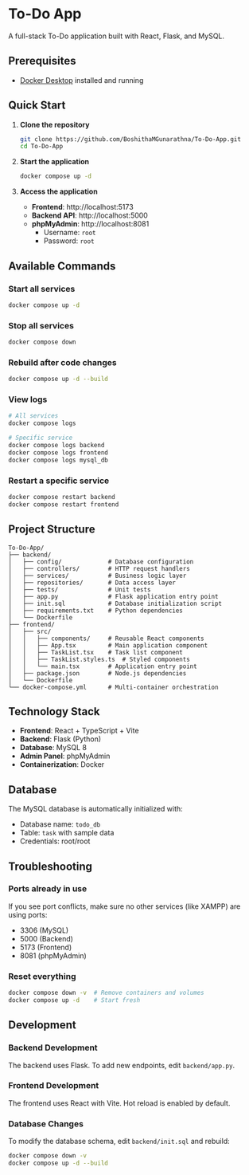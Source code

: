 # To-Do App

A full-stack To-Do application built with React, Flask, and MySQL.

## Prerequisites

- [Docker Desktop](https://www.docker.com/products/docker-desktop/) installed and running

## Quick Start

1. **Clone the repository**
   ```bash
   git clone https://github.com/BoshithaMGunarathna/To-Do-App.git
   cd To-Do-App
   ```

2. **Start the application**
   ```bash
   docker compose up -d
   ```

3. **Access the application**
   - **Frontend**: http://localhost:5173
   - **Backend API**: http://localhost:5000
   - **phpMyAdmin**: http://localhost:8081
     - Username: `root`
     - Password: `root`

## Available Commands

### Start all services
```bash
docker compose up -d
```

### Stop all services
```bash
docker compose down
```

### Rebuild after code changes
```bash
docker compose up -d --build
```

### View logs
```bash
# All services
docker compose logs

# Specific service
docker compose logs backend
docker compose logs frontend
docker compose logs mysql_db
```

### Restart a specific service
```bash
docker compose restart backend
docker compose restart frontend
```

## Project Structure

```
To-Do-App/
├── backend/
│   ├── config/             # Database configuration
│   ├── controllers/        # HTTP request handlers
│   ├── services/           # Business logic layer
│   ├── repositories/       # Data access layer
│   ├── tests/              # Unit tests
│   ├── app.py              # Flask application entry point
│   ├── init.sql            # Database initialization script
│   ├── requirements.txt    # Python dependencies
│   └── Dockerfile
├── frontend/
│   ├── src/
│   │   ├── components/     # Reusable React components
│   │   ├── App.tsx         # Main application component
│   │   ├── TaskList.tsx    # Task list component
│   │   ├── TaskList.styles.ts  # Styled components
│   │   └── main.tsx        # Application entry point
│   ├── package.json        # Node.js dependencies
│   └── Dockerfile
└── docker-compose.yml      # Multi-container orchestration
```

## Technology Stack

- **Frontend**: React + TypeScript + Vite
- **Backend**: Flask (Python)
- **Database**: MySQL 8
- **Admin Panel**: phpMyAdmin
- **Containerization**: Docker

## Database

The MySQL database is automatically initialized with:
- Database name: `todo_db`
- Table: `task` with sample data
- Credentials: root/root

## Troubleshooting

### Ports already in use
If you see port conflicts, make sure no other services (like XAMPP) are using ports:
- 3306 (MySQL)
- 5000 (Backend)
- 5173 (Frontend)
- 8081 (phpMyAdmin)

### Reset everything
```bash
docker compose down -v  # Remove containers and volumes
docker compose up -d    # Start fresh
```

## Development

### Backend Development
The backend uses Flask. To add new endpoints, edit `backend/app.py`.

### Frontend Development
The frontend uses React with Vite. Hot reload is enabled by default.

### Database Changes
To modify the database schema, edit `backend/init.sql` and rebuild:
```bash
docker compose down -v
docker compose up -d --build
```

